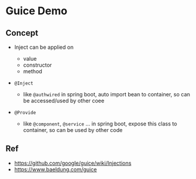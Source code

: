 # Guice Demo

## Concept
- Inject can be applied on
  - value
  - constructor
  - method

- `@Inject`
  - like `@authwired` in spring boot, auto import bean to container, so can be accessed/used by other coee

- `@Provide`
  - like `@component`, `@service` ... in spring boot, expose this class to container, so can be used by other code


## Ref
- https://github.com/google/guice/wiki/Injections
- https://www.baeldung.com/guice